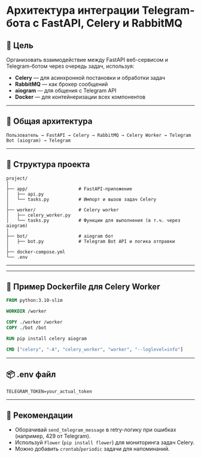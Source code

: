 # Архитектура интеграции Telegram-бота с FastAPI, Celery и RabbitMQ

## 📌 Цель

Организовать взаимодействие между FastAPI веб-сервисом и Telegram-ботом через очередь задач, используя:
- **Celery** — для асинхронной постановки и обработки задач
- **RabbitMQ** — как брокер сообщений
- **aiogram** — для общения с Telegram API
- **Docker** — для контейнеризации всех компонентов

---

## 🧱 Общая архитектура

```
Пользователь → FastAPI → Celery → RabbitMQ → Celery Worker → Telegram Bot (aiogram) → Telegram
```

---

## 📁 Структура проекта

```
project/
│
├── app/                   # FastAPI-приложение
│   ├── api.py
│   └── tasks.py           # Импорт и вызов задач Celery
│
├── worker/                # Celery worker
│   ├── celery_worker.py
│   └── tasks.py           # Функции для выполнения (в т.ч. через aiogram)
│
├── bot/                   # aiogram бот
│   ├── bot.py             # Telegram Bot API и логика отправки
│
├── docker-compose.yml
└── .env
```

---


---

## 🐳 Пример Dockerfile для Celery Worker

```dockerfile
FROM python:3.10-slim

WORKDIR /worker

COPY ./worker /worker
COPY ./bot /bot

RUN pip install celery aiogram

CMD ["celery", "-A", "celery_worker", "worker", "--loglevel=info"]
```

---

## 📦 .env файл

```
TELEGRAM_TOKEN=your_actual_token
```

---

## 🧠 Рекомендации

- Оборачивай `send_telegram_message` в retry-логику при ошибках (например, 429 от Telegram).
- Используй `Flower` (`pip install flower`) для мониторинга задач Celery.
- Можно добавить `crontab`/`periodic` задачи для напоминаний.

